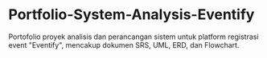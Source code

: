 # Portfolio-System-Analysis-Eventify
Portofolio proyek analisis dan perancangan sistem untuk platform registrasi event "Eventify", mencakup dokumen SRS, UML, ERD, dan Flowchart.
